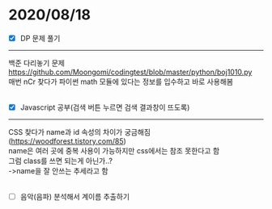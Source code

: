 # 2020/08/18

- [x]  DP 문제 풀기<br/>
------------------------------
백준 다리놓기 문제 <https://github.com/Moongomi/codingtest/blob/master/python/boj1010.py><br/>
매번 nCr 찾다가 파이썬 math 모듈에 있다는 정보를 입수하고 바로 사용해봄<br/><br/>
- [x]  Javascript 공부(검색 버튼 누르면 검색 결과창이 뜨도록)<br/>
---------------------------------------------
CSS 찾다가 name과 id 속성의 차이가 궁금해짐 (<https://woodforest.tistory.com/85>)<br/>
name은 여러 곳에 중복 사용이 가능하지만 css에서는 참조 못한다고 함<br/>
그럼 class를 쓰면 되는게 아닌가..?<br/>
->name을 잘 안쓰는 추세라고 함<br/><br/>
- [ ]  음악(음파) 분석해서 계이름 추출하기
